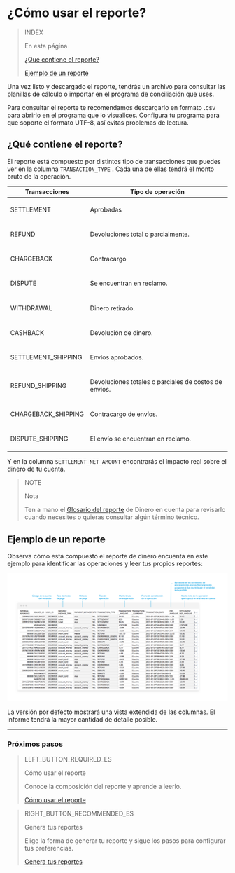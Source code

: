 # ¿Cómo usar el reporte?


> INDEX
>
> En esta página
>
> [¿Qué contiene el reporte?](#bookmark_¿qué_contiene_el_reporte?)
>
> [Ejemplo de un reporte](#bookmark_ejemplo_de_un_reporte)


Una vez listo y descargado el reporte, tendrás un archivo para consultar las planillas de cálculo o importar en el programa de conciliación que uses.

Para consultar el reporte te recomendamos descargarlo en formato .csv para abrirlo en el programa que lo visualices. Configura tu programa para que soporte el formato UTF-8, así evitas problemas de lectura. 

## ¿Qué contiene el reporte?

El reporte está compuesto por distintos tipo de transacciones que puedes ver en la columna `TRANSACTION_TYPE` . Cada una de ellas tendrá el monto bruto de la operación.

| Transacciones | Tipo de operación |
| --- | --- |
| SETTLEMENT |<br/> Aprobadas<br/><br/>|
| REFUND |<br/> Devoluciones total o parcialmente.<br/><br/> |
| CHARGEBACK | <br/>Contracargo<br/><br/> |
| DISPUTE |<br/> Se encuentran en reclamo.<br/><br/>|
| WITHDRAWAL | <br/>Dinero retirado.<br/><br/>|
| CASHBACK | <br/> Devolución de dinero.<br/><br/> |
| SETTLEMENT_SHIPPING | <br/> Envíos aprobados.<br/><br/> |
| REFUND_SHIPPING | <br/> Devoluciones totales o parciales de costos de envíos.<br/><br/> |
| CHARGEBACK_SHIPPING | <br/> Contracargo de envíos.<br/><br/> |
| DISPUTE_SHIPPING | <br/> El envío se encuentran en reclamo.<br/><br/> |


Y en la columna `SETTLEMENT_NET_AMOUNT` encontrarás el impacto real sobre el dinero de tu cuenta.

> NOTE
>
> Nota
>
> Ten a mano el [Glosario del reporte](https://www.mercadopago.com.ar/developers/es/guides/manage-account/account-money/glossary/) de Dinero en cuenta para revisarlo cuando necesites o quieras consultar algún término técnico.

## Ejemplo de un reporte

Observa cómo está compuesto el reporte de dinero encuenta en este ejemplo para identificar las operaciones y leer tus propios reportes:

![Reporte de dinero en cuenta Ejemplos Mercado Pago](/images/manage-account/reports/example-settlement-es.png)

La versión por defecto mostrará una vista extendida de las columnas. El informe tendrá la mayor cantidad de detalle posible.

<hr/>

### Próximos pasos

> LEFT_BUTTON_REQUIRED_ES
>
> Cómo usar el reporte          
>
> Conoce la composición del reporte y aprende a leerlo.
>
> [Cómo usar el reporte](https://www.mercadopago.com.ar/developers/es/guides/manage-account/account-money/how-to-use/)

> RIGHT_BUTTON_RECOMMENDED_ES
>
> Genera tus reportes
>
> Elige la forma de generar tu reporte y sigue los pasos para configurar tus preferencias.
>
> [Genera tus reportes](https://www.mercadopago.com.ar/developers/es/guides/manage-account/account-money/generate/)
